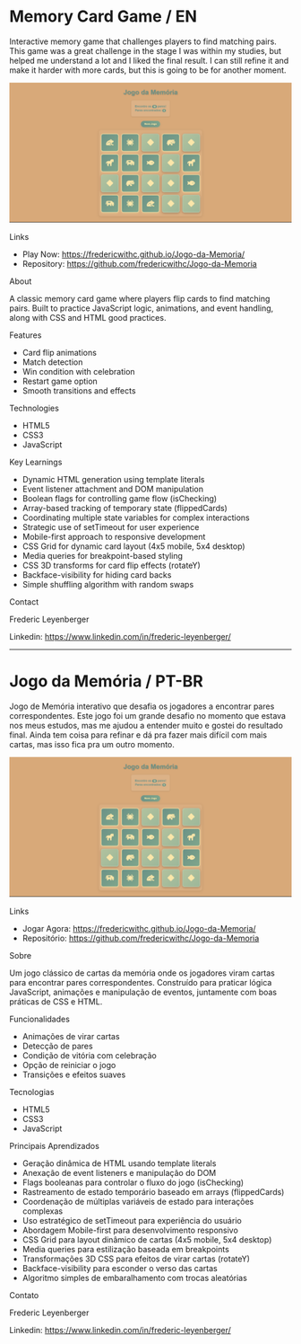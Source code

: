 
# Memory Card Game / EN

Interactive memory game that challenges players to find matching pairs. This game was a great challenge in the stage I was within my studies, but helped me understand a lot and I liked the final result. I can still refine it and make it harder with more cards, but this is going to be for another moment.

![Memory Game Screenshot](./Screenshot.png)

Links

- Play Now: https://fredericwithc.github.io/Jogo-da-Memoria/
- Repository: https://github.com/fredericwithc/Jogo-da-Memoria

About

A classic memory card game where players flip cards to find matching pairs. Built to practice JavaScript logic, animations, and event handling, along with CSS and HTML good practices.

Features

- Card flip animations
- Match detection
- Win condition with celebration
- Restart game option
- Smooth transitions and effects

Technologies

- HTML5
- CSS3
- JavaScript

Key Learnings

- Dynamic HTML generation using template literals
- Event listener attachment and DOM manipulation
- Boolean flags for controlling game flow (isChecking)
- Array-based tracking of temporary state (flippedCards)
- Coordinating multiple state variables for complex interactions
- Strategic use of setTimeout for user experience
- Mobile-first approach to responsive development
- CSS Grid for dynamic card layout (4x5 mobile, 5x4 desktop)
- Media queries for breakpoint-based styling
- CSS 3D transforms for card flip effects (rotateY)
- Backface-visibility for hiding card backs
- Simple shuffling algorithm with random swaps

Contact

Frederic Leyenberger

Linkedin: https://www.linkedin.com/in/frederic-leyenberger/

------------------------------------------------------------------------------------------------------------------

# Jogo da Memória / PT-BR

Jogo de Memória interativo que desafia os jogadores a encontrar pares correspondentes. Este jogo foi um grande desafio no momento que estava nos meus estudos, mas me ajudou a entender muito e gostei do resultado final. Ainda tem coisa para refinar e dá pra fazer mais difícil com mais cartas, mas isso fica pra um outro momento.

![Memory Game Screenshot](./Screenshot.png)

Links

- Jogar Agora: https://fredericwithc.github.io/Jogo-da-Memoria/
- Repositório: https://github.com/fredericwithc/Jogo-da-Memoria

Sobre

Um jogo clássico de cartas da memória onde os jogadores viram cartas para encontrar pares correspondentes. Construído para praticar lógica JavaScript, animações e manipulação de eventos, juntamente com boas práticas de CSS e HTML.

Funcionalidades

- Animações de virar cartas
- Detecção de pares
- Condição de vitória com celebração
- Opção de reiniciar o jogo
- Transições e efeitos suaves

Tecnologias

- HTML5
- CSS3
- JavaScript

Principais Aprendizados

- Geração dinâmica de HTML usando template literals
- Anexação de event listeners e manipulação do DOM
- Flags booleanas para controlar o fluxo do jogo (isChecking)
- Rastreamento de estado temporário baseado em arrays (flippedCards)
- Coordenação de múltiplas variáveis de estado para interações complexas
- Uso estratégico de setTimeout para experiência do usuário
- Abordagem Mobile-first para desenvolvimento responsivo
- CSS Grid para layout dinâmico de cartas (4x5 mobile, 5x4 desktop)
- Media queries para estilização baseada em breakpoints
- Transformações 3D CSS para efeitos de virar cartas (rotateY)
- Backface-visibility para esconder o verso das cartas
- Algoritmo simples de embaralhamento com trocas aleatórias

Contato

Frederic Leyenberger

Linkedin: https://www.linkedin.com/in/frederic-leyenberger/
